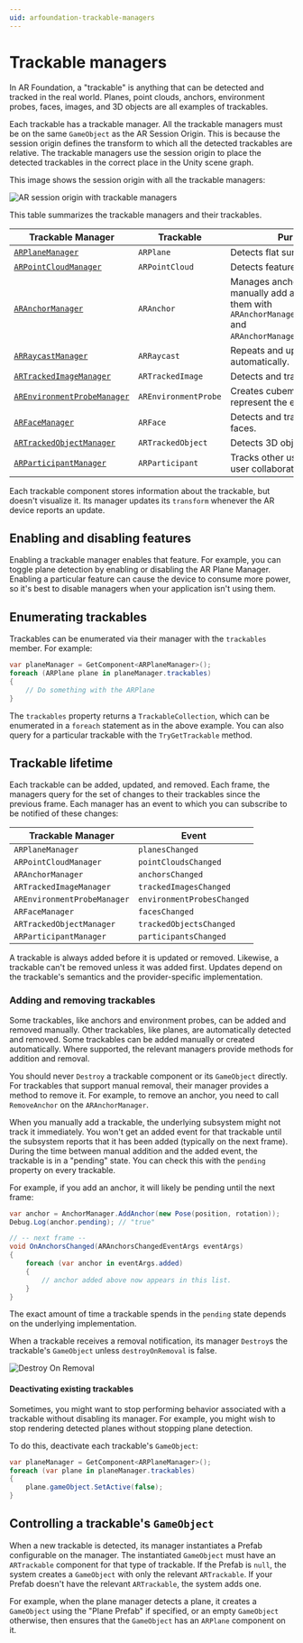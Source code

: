 ```yaml
---
uid: arfoundation-trackable-managers
---
```

# Trackable managers

In AR Foundation, a "trackable" is anything that can be detected and tracked in the real world. Planes, point clouds, anchors, environment probes, faces, images, and 3D objects are all examples of trackables.

Each trackable has a trackable manager. All the trackable managers must be on the same `GameObject` as the AR Session Origin. This is because the session origin defines the transform to which all the detected trackables are relative. The trackable managers use the session origin to place the detected trackables in the correct place in the Unity scene graph.

This image shows the session origin with all the trackable managers:

![AR session origin with trackable managers](images/ar-session-origin-with-managers.png "AR session origin with trackable managers")

This table summarizes the trackable managers and their trackables.

| **Trackable Manager** | **Trackable** | **Purpose** |
|-|-|-|
| [`ARPlaneManager`](plane-manager.md)                        | `ARPlane`            | Detects flat surfaces. |
| [`ARPointCloudManager`](point-cloud-manager.md)             | `ARPointCloud`       | Detects feature points. |
| [`ARAnchorManager`](anchor-manager.md)                      | `ARAnchor`           | Manages anchors. You can manually add and remove them with `ARAnchorManager.AddAnchor` and `ARAnchorManager.RemoveAnchor`. |
| [`ARRaycastManager`](raycast-manager.md)                    | `ARRaycast`          | Repeats and updates a raycast automatically. |
| [`ARTrackedImageManager`](tracked-image-manager.md)         | `ARTrackedImage`     | Detects and tracks 2D images. |
| [`AREnvironmentProbeManager`](environment-probe-manager.md) | `AREnvironmentProbe` | Creates cubemaps that represent the environment. |
| [`ARFaceManager`](face-manager.md)                          | `ARFace`             | Detects and tracks human faces. |
| [`ARTrackedObjectManager`](tracked-object-manager.md)       | `ARTrackedObject`    | Detects 3D objects. |
| [`ARParticipantManager`](participant-manager.md)            | `ARParticipant`      | Tracks other users in a multi-user collaborative session. |

Each trackable component stores information about the trackable, but doesn't visualize it. Its manager updates its `transform` whenever the AR device reports an update.

## Enabling and disabling features

Enabling a trackable manager enables that feature. For example, you can toggle plane detection by enabling or disabling the AR Plane Manager. Enabling a particular feature can cause the device to consume more power, so it's best to disable managers when your application isn't using them.

## Enumerating trackables

Trackables can be enumerated via their manager with the `trackables` member. For example:

```csharp
var planeManager = GetComponent<ARPlaneManager>();
foreach (ARPlane plane in planeManager.trackables)
{
    // Do something with the ARPlane
}
```

The `trackables` property returns a `TrackableCollection`, which can be enumerated in a `foreach` statement as in the above example. You can also query for a particular trackable with the `TryGetTrackable` method.

## Trackable lifetime

Each trackable can be added, updated, and removed. Each frame, the managers query for the set of changes to their trackables since the previous frame. Each manager has an event to which you can subscribe to be notified of these changes:

| **Trackable Manager** | **Event** |
|-|-|
| `ARPlaneManager`              | `planesChanged`|
| `ARPointCloudManager`         | `pointCloudsChanged`|
| `ARAnchorManager`             | `anchorsChanged`|
| `ARTrackedImageManager`       | `trackedImagesChanged`    |
| `AREnvironmentProbeManager`   | `environmentProbesChanged` |
| `ARFaceManager`               | `facesChanged` |
| `ARTrackedObjectManager`      | `trackedObjectsChanged` |
| `ARParticipantManager`        | `participantsChanged` |

A trackable is always added before it is updated or removed. Likewise, a trackable can't be removed unless it was added first. Updates depend on the trackable's semantics and the provider-specific implementation.

### Adding and removing trackables

Some trackables, like anchors and environment probes, can be added and removed manually. Other trackables, like planes, are automatically detected and removed. Some trackables can be added manually or created automatically. Where supported, the relevant managers provide methods for addition and removal.

You should never `Destroy` a trackable component or its `GameObject` directly. For trackables that support manual removal, their manager provides a method to remove it. For example, to remove an anchor, you need to call `RemoveAnchor` on the `ARAnchorManager`.

When you manually add a trackable, the underlying subsystem might not track it immediately. You won't get an added event for that trackable until the subsystem reports that it has been added (typically on the next frame). During the time between manual addition and the added event, the trackable is in a "pending" state. You can check this with the `pending` property on every trackable.

For example, if you add an anchor, it will likely be pending until the next frame:

```csharp
var anchor = AnchorManager.AddAnchor(new Pose(position, rotation));
Debug.Log(anchor.pending); // "true"

// -- next frame --
void OnAnchorsChanged(ARAnchorsChangedEventArgs eventArgs)
{
    foreach (var anchor in eventArgs.added)
    {
        // anchor added above now appears in this list.
    }
}
```

The exact amount of time a trackable spends in the `pending` state depends on the underlying implementation.

When a trackable receives a removal notification, its manager `Destroy`s the trackable's `GameObject` unless `destroyOnRemoval` is false.

![Destroy On Removal](images/ar-plane.png "Destroy on Removal")

#### Deactivating existing trackables

Sometimes, you might want to stop performing behavior associated with a trackable without disabling its manager. For example, you might wish to stop rendering detected planes without stopping plane detection.

To do this, deactivate each trackable's `GameObject`:

```csharp
var planeManager = GetComponent<ARPlaneManager>();
foreach (var plane in planeManager.trackables)
{
    plane.gameObject.SetActive(false);
}
```

## Controlling a trackable's `GameObject`

When a new trackable is detected, its manager instantiates a Prefab configurable on the manager. The instantiated `GameObject` must have an `ARTrackable` component for that type of trackable. If the Prefab is `null`, the system creates a `GameObject` with only the relevant `ARTrackable`. If your Prefab doesn't have the relevant `ARTrackable`, the system adds one.

For example, when the plane manager detects a plane, it creates a `GameObject` using the "Plane Prefab" if specified, or an empty `GameObject` otherwise, then ensures that the `GameObject` has an `ARPlane` component on it.
